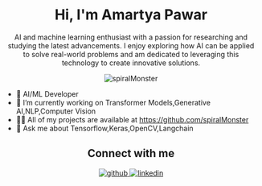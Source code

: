<h1 align="center">Hi, I'm Amartya Pawar</h1>
<p align="center">AI and machine learning enthusiast with a passion for researching and studying the latest advancements. I enjoy exploring how AI can be applied to solve real-world problems and am dedicated to leveraging this technology to create innovative solutions.</p>

<p align="center"> <img src="https://komarev.com/ghpvc/?username=spiralMonster&label=Profile%20views&color=0e75b6&style=flat" alt="spiralMonster" /> </p>



<ul>
  <li>🔭 AI/ML Developer</li>
  <li>🌱 I’m currently working on Transformer Models,Generative AI,NLP,Computer Vision</li>
  <li>👨‍💻 All of my projects are available at <a href="https://github.com/spiralMonster" target="_blank">https://github.com/spiralMonster</a></li>
  <li>💬 Ask me about Tensorflow,Keras,OpenCV,Langchain</li>
</ul>






<h2 align="center">Connect with me</h2>
<div align="center">  
  <a href="https://github.com/spiralMonster" target="_blank">
    <img src=https://img.shields.io/badge/github-%2324292e.svg?&style=for-the-badge&logo=github&logoColor=white alt=github style="margin-bottom: 5px;" />
  </a>
 
  <a href="https://www.linkedin.com/in/amartya-pawar-30586a328/" target="_blank">
    <img src=https://img.shields.io/badge/linkedin-%231E77B5.svg?&style=for-the-badge&logo=linkedin&logoColor=white alt=linkedin style="margin-bottom: 5px;" />
  </a> 
</div>

